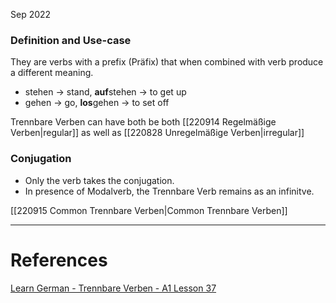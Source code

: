 Sep 2022
  

### Definition and Use-case
They are verbs with a prefix (Präfix) that when combined with verb produce a different meaning. 
- stehen $\rightarrow$ stand, **auf**stehen $\rightarrow$ to get up
- gehen $\rightarrow$ go, **los**gehen $\rightarrow$ to set off

Trennbare Verben can have both be both [[220914 Regelmäßige Verben|regular]] as well as [[220828 Unregelmäßige Verben|irregular]]

### Conjugation
- Only the verb takes the conjugation. 
- In presence of Modalverb, the Trennbare Verb remains as an infinitve.  

[[220915 Common Trennbare Verben|Common Trennbare Verben]]

---
# References
[Learn German - Trennbare Verben - A1 Lesson 37](https://www.youtube.com/watch?v=Kj_L8uAffG8)